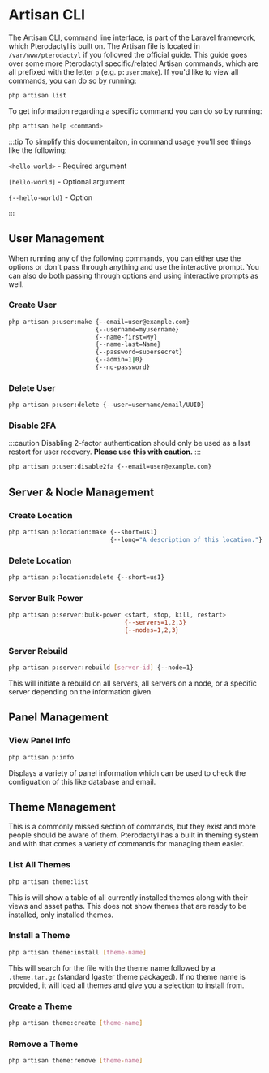 # Artisan CLI

The Artisan CLI, command line interface, is part of the Laravel framework, which Pterodactyl is built on. The Artisan file is located in `/var/www/pterodactyl` if you followed the official guide. This guide goes over some more Pterodactyl specific/related Artisan commands, which are all prefixed with the letter `p` (e.g. `p:user:make`). If you'd like to view all commands, you can do so by running:

```bash
php artisan list
```

To get information regarding a specific command you can do so by running:

```bash
php artisan help <command>
```

:::tip
To simplify this documentaiton, in command usage you'll see things like the following:

`<hello-world>` - Required argument

`[hello-world]` - Optional argument

`{--hello-world}` - Option

:::

## User Management

When running any of the following commands, you can either use the options or don't pass through anything and use the interactive prompt. You can also do both passing through options and using interactive prompts as well.

### Create User

```bash
php artisan p:user:make {--email=user@example.com}
                        {--username=myusername}
                        {--name-first=My}
                        {--name-last=Name}
                        {--password=supersecret}
                        {--admin=1|0}
                        {--no-password}
```

### Delete User

```bash
php artisan p:user:delete {--user=username/email/UUID}
```

### Disable 2FA

:::caution
Disabling 2-factor authentication should only be used as a last restort for user recovery. **Please use this with caution.**
:::

```bash
php artisan p:user:disable2fa {--email=user@example.com}
```

## Server & Node Management

### Create Location

```bash
php artisan p:location:make {--short=us1}
                            {--long="A description of this location."}
```

### Delete Location

```bash
php artisan p:location:delete {--short=us1}
```

### Server Bulk Power

```bash
php artisan p:server:bulk-power <start, stop, kill, restart>
                                {--servers=1,2,3}
                                {--nodes=1,2,3}
```

### Server Rebuild

```bash
php artisan p:server:rebuild [server-id] {--node=1}
```

This will initiate a rebuild on all servers, all servers on a node, or a specific server depending on the information given.

## Panel Management

### View Panel Info

```bash
php artisan p:info
```

Displays a variety of panel information which can be used to check the configuation of this like database and email.

## Theme Management

This is a commonly missed section of commands, but they exist and more people should be aware of them. Pterodactyl has a built in theming system and with that comes a variety of commands for managing them easier.

### List All Themes

```bash
php artisan theme:list
```

This is will show a table of all currently installed themes along with their views and asset paths. This does not show themes that are ready to be installed, only installed themes.

### Install a Theme

```bash
php artisan theme:install [theme-name]
```

This will search for the file with the theme name followed by a `.theme.tar.gz` (standard Igaster theme packaged). If no theme name is provided, it will load all themes and give you a selection to install from.

### Create a Theme

```bash
php artisan theme:create [theme-name]
```

### Remove a Theme

```bash
php artisan theme:remove [theme-name]
```

